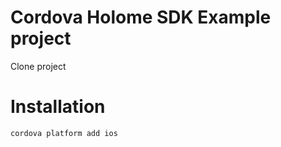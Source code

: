 
# Cordova Holome SDK Example project

Clone project

# Installation

```cordova platform add ios```